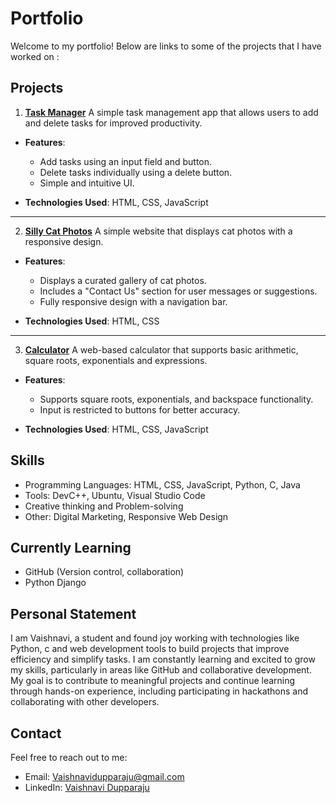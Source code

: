 # Portfolio
Welcome to my portfolio! Below are links to some of the projects that I have worked on :

## Projects
1. [**Task Manager**](https://github.com/vysh0d/Task-Manager)
   A simple task management app that allows users to add and delete tasks for improved productivity.

- **Features**:
  - Add tasks using an input field and button.
  - Delete tasks individually using a delete button.
  - Simple and intuitive UI.

- **Technologies Used**: HTML, CSS, JavaScript
  
---
  
2. [**Silly Cat Photos**](https://github.com/vysh0d/SillyCats)
   A simple website that displays cat photos with a responsive design.
   
- **Features**:
  - Displays a curated gallery of cat photos.
  - Includes a "Contact Us" section for user messages or suggestions.
  - Fully responsive design with a navigation bar.

- **Technologies Used**: HTML, CSS

---
   
3. [**Calculator**](https://github.com/vysh0d/Calculator)
   A web-based calculator that supports basic arithmetic, square roots, exponentials and expressions.

- **Features**:
  - Supports square roots, exponentials, and backspace functionality.
  - Input is restricted to buttons for better accuracy.

- **Technologies Used**: HTML, CSS, JavaScript


## Skills
* Programming Languages: HTML, CSS, JavaScript, Python, C, Java
* Tools: DevC++, Ubuntu, Visual Studio Code
* Creative thinking and Problem-solving
* Other: Digital Marketing, Responsive Web Design

## Currently Learning
* GitHub (Version control, collaboration)
* Python Django 

## Personal Statement
I am Vaishnavi, a student and found joy working with technologies like Python, c and web development tools to build projects that improve efficiency and simplify tasks. I am constantly learning and excited to grow my skills, particularly in areas like GitHub and collaborative development. My goal is to contribute to meaningful projects and continue learning through hands-on experience, including participating in hackathons and collaborating with other developers. 

## Contact 
Feel free to reach out to me:
* Email: Vaishnavidupparaju@gmail.com
* LinkedIn: [Vaishnavi Dupparaju](https://www.linkedin.com/in/vaishnavi-dupparaju-851903339/) 
